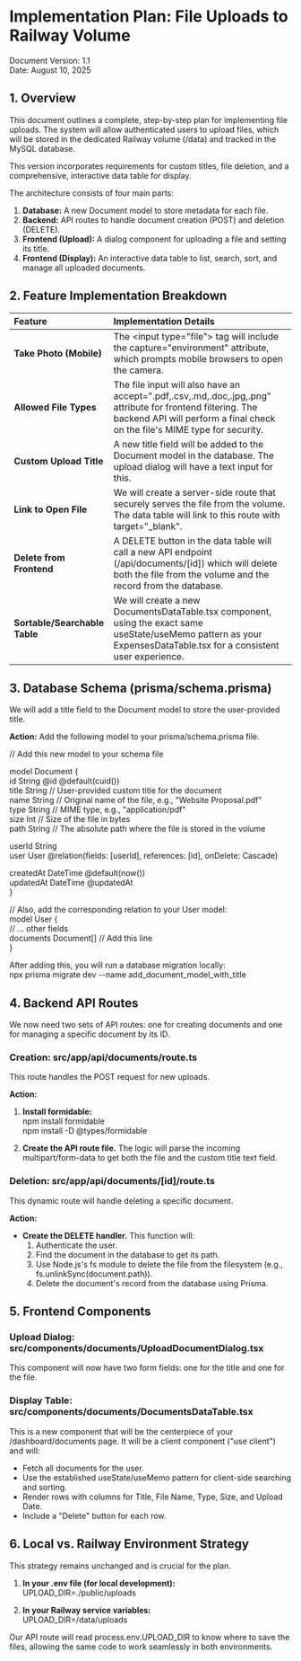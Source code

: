 # **Implementation Plan: File Uploads to Railway Volume**

Document Version: 1.1  
Date: August 10, 2025

## **1\. Overview**

This document outlines a complete, step-by-step plan for implementing file uploads. The system will allow authenticated users to upload files, which will be stored in the dedicated Railway volume (/data) and tracked in the MySQL database.

This version incorporates requirements for custom titles, file deletion, and a comprehensive, interactive data table for display.

The architecture consists of four main parts:

1. **Database:** A new Document model to store metadata for each file.  
2. **Backend:** API routes to handle document creation (POST) and deletion (DELETE).  
3. **Frontend (Upload):** A dialog component for uploading a file and setting its title.  
4. **Frontend (Display):** An interactive data table to list, search, sort, and manage all uploaded documents.

## **2\. Feature Implementation Breakdown**

| Feature | Implementation Details |
| :---- | :---- |
| **Take Photo (Mobile)** | The \<input type="file"\> tag will include the capture="environment" attribute, which prompts mobile browsers to open the camera. |
| **Allowed File Types** | The file input will also have an accept=".pdf,.csv,.md,.doc,.jpg,.png" attribute for frontend filtering. The backend API will perform a final check on the file's MIME type for security. |
| **Custom Upload Title** | A new title field will be added to the Document model in the database. The upload dialog will have a text input for this. |
| **Link to Open File** | We will create a server-side route that securely serves the file from the volume. The data table will link to this route with target="\_blank". |
| **Delete from Frontend** | A DELETE button in the data table will call a new API endpoint (/api/documents/\[id\]) which will delete both the file from the volume and the record from the database. |
| **Sortable/Searchable Table** | We will create a new DocumentsDataTable.tsx component, using the exact same useState/useMemo pattern as your ExpensesDataTable.tsx for a consistent user experience. |

## **3\. Database Schema (prisma/schema.prisma)**

We will add a title field to the Document model to store the user-provided title.

**Action:** Add the following model to your prisma/schema.prisma file.

// Add this new model to your schema file

model Document {  
  id        String   @id @default(cuid())  
  title     String   // User-provided custom title for the document  
  name      String   // Original name of the file, e.g., "Website Proposal.pdf"  
  type      String   // MIME type, e.g., "application/pdf"  
  size      Int      // Size of the file in bytes  
  path      String   // The absolute path where the file is stored in the volume

  userId    String  
  user      User     @relation(fields: \[userId\], references: \[id\], onDelete: Cascade)

  createdAt DateTime @default(now())  
  updatedAt DateTime @updatedAt  
}

// Also, add the corresponding relation to your User model:  
model User {  
  // ... other fields  
  documents Document\[\] // Add this line  
}

After adding this, you will run a database migration locally:  
npx prisma migrate dev \--name add\_document\_model\_with\_title

## **4\. Backend API Routes**

We now need two sets of API routes: one for creating documents and one for managing a specific document by its ID.

### **Creation: src/app/api/documents/route.ts**

This route handles the POST request for new uploads.

**Action:**

1. **Install formidable:**  
   npm install formidable  
   npm install \-D @types/formidable

2. **Create the API route file.** The logic will parse the incoming multipart/form-data to get both the file and the custom title text field.

### **Deletion: src/app/api/documents/\[id\]/route.ts**

This dynamic route will handle deleting a specific document.

**Action:**

* **Create the DELETE handler.** This function will:  
  1. Authenticate the user.  
  2. Find the document in the database to get its path.  
  3. Use Node.js's fs module to delete the file from the filesystem (e.g., fs.unlinkSync(document.path)).  
  4. Delete the document's record from the database using Prisma.

## **5\. Frontend Components**

### **Upload Dialog: src/components/documents/UploadDocumentDialog.tsx**

This component will now have two form fields: one for the title and one for the file.

### **Display Table: src/components/documents/DocumentsDataTable.tsx**

This is a new component that will be the centerpiece of your /dashboard/documents page. It will be a client component ("use client") and will:

* Fetch all documents for the user.  
* Use the established useState/useMemo pattern for client-side searching and sorting.  
* Render rows with columns for Title, File Name, Type, Size, and Upload Date.  
* Include a "Delete" button for each row.

## **6\. Local vs. Railway Environment Strategy**

This strategy remains unchanged and is crucial for the plan.

1. **In your .env file (for local development):**  
   UPLOAD\_DIR=./public/uploads

2. **In your Railway service variables:**  
   UPLOAD\_DIR=/data/uploads

Our API route will read process.env.UPLOAD\_DIR to know where to save the files, allowing the same code to work seamlessly in both environments.